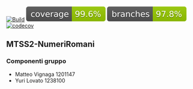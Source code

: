 [![Build](https://github.com/ylovato01/MTSS2-NumeriRomani/actions/workflows/build.yml/badge.svg)](https://github.com/ylovato01/MTSS2-NumeriRomani/actions/workflows/build.yml)
![coverage](.github/badges/jacoco.svg)
![branches_coverage](.github/badges/branches.svg)
[![codecov](https://codecov.io/gh/ylovato01/MTSS2-NumeriRomani/branch/main/graph/badge.svg?token=3XE49GD7TW)](https://codecov.io/gh/ylovato01/MTSS2-NumeriRomani)

## MTSS2-NumeriRomani
### Componenti gruppo 
- Matteo Vignaga	1201147
- Yuri Lovato		1238100